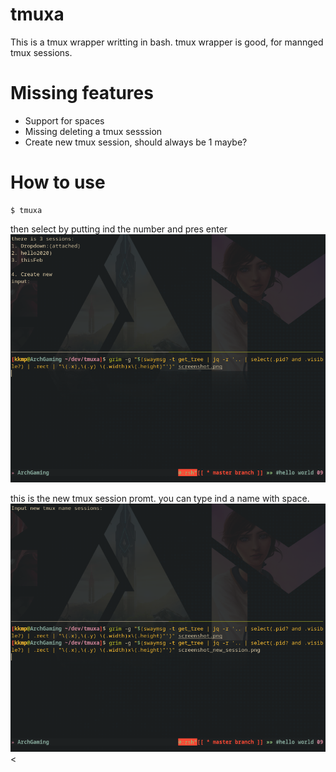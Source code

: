 # tmuxa
This is a tmux wrapper writting in bash.
tmux wrapper is good, for mannged tmux sessions. 

# Missing features
- Support for spaces
- Missing deleting a tmux sesssion
- Create new tmux session, should always be 1 maybe?

# How to use
```
$ tmuxa
```
then select by putting ind the number and pres enter
![MenuTmuxa](screenshots/screenshot.png?raw=true)

this is the new tmux session promt. you can type ind a name with space. 
![MenuTmuxa](screenshots/screenshot_new_session.png?raw=true)<
